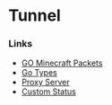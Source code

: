 # Tunnel


### Links
 * [GO Minecraft Packets](https://github.com/LilyPad/GoLilyPad/tree/0b14610d633f0ffd0af922b0357a24508e2b6cbc/packet/minecraft)
 * [Go Types](https://github.com/LilyPad/GoLilyPad/blob/c4d5d63f848711514698ac36f737a2779efe402e/packet/types.go)
 * [Proxy Server](https://github.com/go-mc/UnitedServer/blob/master/proxy.go)
 * [Custom Status](https://github.com/LilyPad/GoLilyPad/blob/669d6fd610322a0f61fc18bdcf94acaad2d16c1a/server/proxy/session.go#L330-L385)
